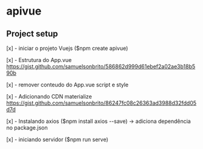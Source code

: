 # apivue 

## Project setup

[x] - iniciar o projeto Vuejs ($npm create apivue)

[x] - Estrutura do App.vue https://gist.github.com/samuelsonbrito/586862d999d61ebef2a02ae3b18b590b

[x] -  remover conteudo do App.vue script e style

[x] - Adicionando CDN materialize https://gist.github.com/samuelsonbrito/86247fc08c26363ad3988d32fdd05d7d

[x] - Instalando axios ($npm install axios --save) -> adiciona dependência no package.json

[x] - iniciando servidor ($npm run serve)

